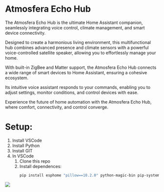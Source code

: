 # Atmosfera Echo Hub

The Atmosfera Echo Hub is the ultimate Home Assistant companion, seamlessly integrating voice control, climate management, and smart device connectivity.

Designed to create a harmonious living environment, this multifunctional hub combines advanced presence and climate sensors with a powerful voice-controlled satellite speaker, allowing you to effortlessly manage your home.

With built-in ZigBee and Matter support, the Atmosfera Echo Hub connects a wide range of smart devices to Home Assistant, ensuring a cohesive ecosystem.

Its intuitive voice assistant responds to your commands, enabling you to adjust settings, monitor conditions, and control devices with ease.

Experience the future of home automation with the Atmosfera Echo Hub, where comfort, connectivity, and control converge.


# Setup:

1. Install VSCode
2. Install Python
3. Install GIT
4. In VSCode
   1. Clone this repo
   2. Install dependences:
      ```bash
      pip install esphome "pillow==10.2.0" python-magic-bin pip-system-certs
      ```

![](https://esphome.io/_images/made-for-esphome-white-on-black.svg)
